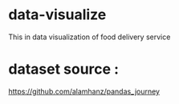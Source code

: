 # data-visualize
This in data visualization of food delivery service
# dataset source :
https://github.com/alamhanz/pandas_journey
